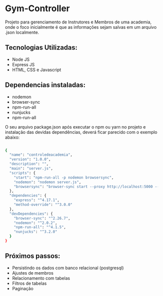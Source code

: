 # Gym-Controller

Projeto para gerenciamento de Instrutores e Membros de uma academia, onde o foco inicialmente é que as informações sejam salvas em um arquivo .json localmente.

## Tecnologias Utilizadas:

- Node JS 
- Express JS
- HTML, CSS e Javascript

## Dependencias instaladas:

- nodemon
- browser-sync
- npm-run-all
- nunjucks
- npm-run-all

O seu arquivo package.json após executar o npm ou yarn no projeto e instalação das devidas dependências, deverá ficar parecido com o exemplo abaixo:

```sh

{
  "name": "controledeacademia",
  "version": "1.0.0",
  "description": "",
  "main": "server.js",
  "scripts": {
    "start": "npm-run-all -p nodemon browsersync",
    "nodemon": "nodemon server.js",
    "browsersync": "browser-sync start --proxy http://localhost:5000 --files 'public,views'"
  },
  "dependencies": {
    "express": "^4.17.1",
    "method-override": "^3.0.0"
  },
  "devDependencies": {
    "browser-sync": "^2.26.7",
    "nodemon": "^2.0.2",
    "npm-run-all": "^4.1.5",
    "nunjucks": "^3.2.0"
  }
}
```

## Próximos passos:

- Persistindo os dados com banco relacional (postgresql)
- Ajustes de membros
- Relacionamento com tabelas
- Filtros de tabelas
- Paginação

